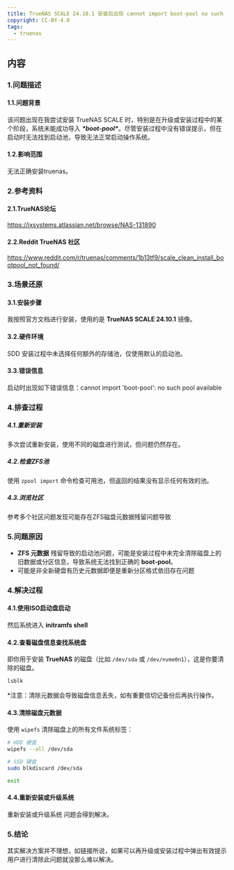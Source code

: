 ```yaml
---
title: TrueNAS SCALE 24.10.1 安装后出现 cannot import boot-pool no such pool available错误
copyright: CC-BY-4.0
tags:
  - truenas
---
```


## 内容

### 1.问题描述

#### 1.1.问题背景

该问题出现在我尝试安装 TrueNAS SCALE 时，特别是在升级或安装过程中的某个阶段，系统未能成功导入 ***\*boot-pool\****。尽管安装过程中没有错误提示，但在启动时无法找到启动池，导致无法正常启动操作系统。

#### 1.2.影响范围

无法正确安装truenas。

### 2.参考资料

#### 2.1.TrueNAS论坛

https://ixsystems.atlassian.net/browse/NAS-131890

#### 2.2.Reddit TrueNAS 社区

https://www.reddit.com/r/truenas/comments/1b13tf9/scale_clean_install_bootpool_not_found/

### 3.场景还原

#### 3.1.安装步骤

我按照官方文档进行安装，使用的是 **TrueNAS SCALE 24.10.1** 镜像。

#### 3.2.硬件环境

SDD 安装过程中未选择任何额外的存储池，仅使用默认的启动池。

#### 3.3.错误信息

启动时出现如下错误信息：cannot import 'boot-pool': no such pool available

### 4.排查过程

##### 4.1.重新安装

多次尝试重新安装，使用不同的磁盘进行测试，但问题仍然存在。

##### 4.2.检查ZFS池

使用 `zpool import` 命令检查可用池，但返回的结果没有显示任何有效的池。

##### 4.3.浏览社区

参考多个社区问题发现可能存在ZFS磁盘元数据残留问题导致

### 5.问题原因

- **ZFS 元数据** 残留导致的启动池问题，可能是安装过程中未完全清除磁盘上的旧数据或分区信息，导致系统无法找到正确的 **boot-pool**。
- 可能是非全新硬盘有历史元数据即便是重新分区格式依旧存在问题

### 4.解决过程

#### 4.1.使用ISO启动盘启动

然后系统进入 **initramfs shell**

#### 4.2.查看磁盘信息查找系统盘

即你用于安装 **TrueNAS** 的磁盘（比如 `/dev/sda` 或 `/dev/nvme0n1`），这是你要清除的磁盘。

```bash
lsblk
```

*注意：清除元数据会导致磁盘信息丢失，如有重要信切记备份后再执行操作。

#### 4.3.清除磁盘元数据

使用 `wipefs` 清除磁盘上的所有文件系统标签：

```bash
# HDD 硬盘
wipefs --all /dev/sda

# SSD 硬盘
sudo blkdiscard /dev/sda

exit
```

#### 4.4.重新安装或升级系统

重新安装或升级系统 问题会得到解决。

### 5.结论

其实解决方案并不理想，如链接所说，如果可以再升级或安装过程中弹出有效提示用户进行清除此问题就没那么难以解决。

